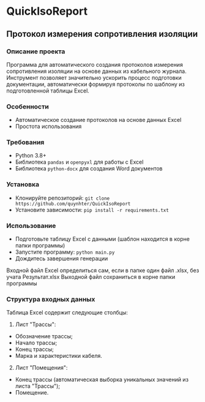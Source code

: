 # QuickIsoReport

## Протокол измерения сопротивления изоляции
### Описание проекта
Программа для автоматического создания протоколов измерения сопротивления изоляции на основе данных из кабельного журнала. Инструмент позволяет значительно ускорить процесс подготовки документации, автоматически формируя протоколы по шаблону из подготовленной таблицы Excel.

### Особенности
- Автоматическое создание протоколов на основе данных Excel
- Простота использования

### Требования
- Python 3.8+
- Библиотека `pandas` и `openpyxl` для работы с Excel
- Библиотека `python-docx` для создания Word документов

### Установка
- Клонируйте репозиторий:
`git clone https://github.com/quynhter/QuickIsoReport`
- Установите зависимости:
`pip install -r requirements.txt`

### Использование
- Подготовьте таблицу Excel с данными (шаблон находится в корне папки программы)
- Запустите программу:
`python main.py`
- Дождитесь завершения генерации

Входной файл Excel определиться сам, если в папке один файл .xlsx, без учата Результат.xlsx
Выходной файл сохраниться в корне папки программы

### Структура входных данных
Таблица Excel содержит следующие столбцы:
1. Лист "Трассы":
- Обозначение трассы;
- Начало трассы;
- Конец трассы;
- Марка и характеристики кабеля.
2. Лист "Помещения":
- Конец трассы (автоматическая выборка уникальных значений из листа "Трассы");
- Помещение.
